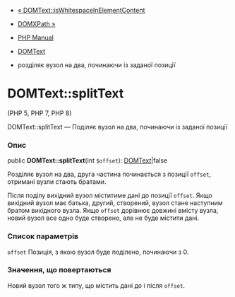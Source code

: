 - [« DOMText::isWhitespaceInElementContent](domtext.iswhitespaceinelementcontent.md)
- [DOMXPath »](class.domxpath.md)

- [PHP Manual](index.md)
- [DOMText](class.domtext.md)
- розділяє вузол на два, починаючи із заданої позиції

# DOMText::splitText

(PHP 5, PHP 7, PHP 8)

DOMText::splitText — Поділяє вузол на два, починаючи із заданої позиції

### Опис

public **DOMText::splitText**(int `$offset`):
[DOMText](class.domtext.md)\|false

Розділяє вузол на два, друга частина починається з позиції `offset`,
отримані вузли стають братами.

Після поділу вихідний вузол міститиме дані до позиції
`offset`. Якщо вихідний вузол має батька, другий, створений, вузол
стане наступним братом вихідного вузла. Якщо `offset` дорівнює довжині
вмісту вузла, новий вузол все одно буде створено, але не буде
містити дані.

### Список параметрів

`offset`
Позиція, з якою вузол буде поділено, починаючи з 0.

### Значення, що повертаються

Новий вузол того ж типу, що містить дані до і після `offset`.
